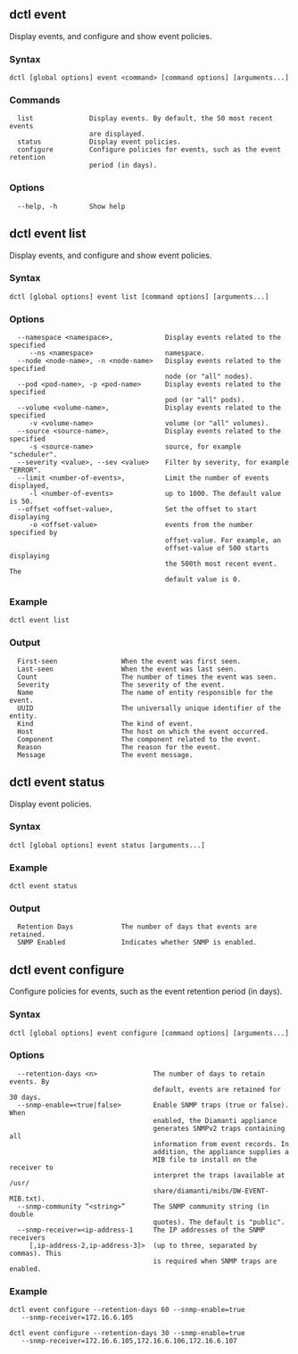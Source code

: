 ## dctl event

Display events, and configure and show event policies.

### Syntax

    dctl [global options] event <command> [command options] [arguments...]

### Commands

```
  list              Display events. By default, the 50 most recent events 
                    are displayed.
  status            Display event policies.
  configure         Configure policies for events, such as the event retention 
                    period (in days).
```

### Options

```
  --help, -h        Show help
```

## dctl event list

Display events, and configure and show event policies.

### Syntax

    dctl [global options] event list [command options] [arguments...]

### Options

```
  --namespace <namespace>,             Display events related to the specified 
     --ns <namespace>                  namespace.
  --node <node-name>, -n <node-name>   Display events related to the specified 
                                       node (or "all" nodes).
  --pod <pod-name>, -p <pod-name>      Display events related to the specified 
                                       pod (or "all" pods).
  --volume <volume-name>,              Display events related to the specified 
     -v <volume-name>                  volume (or "all" volumes).
  --source <source-name>,              Display events related to the specified 
     -s <source-name>                  source, for example "scheduler".
  --severity <value>, --sev <value>    Filter by severity, for example "ERROR".
  --limit <number-of-events>,          Limit the number of events displayed, 
     -l <number-of-events>             up to 1000. The default value is 50.
  --offset <offset-value>,             Set the offset to start displaying 
     -o <offset-value>                 events from the number specified by 
                                       offset-value. For example, an 
                                       offset-value of 500 starts displaying 
                                       the 500th most recent event. The 
                                       default value is 0.
```

### Example

    dctl event list
    
### Output

```
  First-seen                When the event was first seen.
  Last-seen                 When the event was last seen.
  Count                     The number of times the event was seen.
  Severity                  The severity of the event.
  Name                      The name of entity responsible for the event.
  UUID                      The universally unique identifier of the entity.
  Kind                      The kind of event.
  Host                      The host on which the event occurred.
  Component                 The component related to the event.
  Reason                    The reason for the event.
  Message                   The event message.
```

## dctl event status

Display event policies.

### Syntax

    dctl [global options] event status [arguments...]

### Example

    dctl event status

### Output

```
  Retention Days            The number of days that events are retained.
  SNMP Enabled              Indicates whether SNMP is enabled.
```

## dctl event configure

Configure policies for events, such as the event retention period (in days).

### Syntax

    dctl [global options] event configure [command options] [arguments...]

### Options

```
  --retention-days <n>              The number of days to retain events. By 
                                    default, events are retained for 30 days.
  --snmp-enable=<true|false>        Enable SNMP traps (true or false). When 
                                    enabled, the Diamanti appliance 
                                    generates SNMPv2 traps containing all 
                                    information from event records. In 
                                    addition, the appliance supplies a 
                                    MIB file to install on the receiver to 
                                    interpret the traps (available at /usr/
                                    share/diamanti/mibs/DW-EVENT-MIB.txt).
  --snmp-community “<string>”       The SNMP community string (in double 
                                    quotes). The default is "public".
  --snmp-receiver=<ip-address-1     The IP addresses of the SNMP receivers 
     [,ip-address-2,ip-address-3]>  (up to three, separated by commas). This 
                                    is required when SNMP traps are enabled.
```

### Example

```
dctl event configure --retention-days 60 --snmp-enable=true 
   --snmp-receiver=172.16.6.105
   
dctl event configure --retention-days 30 --snmp-enable=true 
   --snmp-receiver=172.16.6.105,172.16.6.106,172.16.6.107
```
